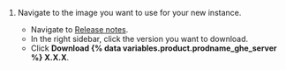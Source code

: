 1. Navigate to the image you want to use for your new instance.

   * Navigate to [Release notes](/admin/release-notes).
   * In the right sidebar, click the version you want to download.
   * Click **Download {% data variables.product.prodname_ghe_server %} X.X.X**.
